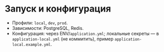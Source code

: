 # Запуск и конфигурация

- Профили: `local`, `dev`, `prod`.
- Зависимости: PostgreSQL, Redis.
- Конфигурация: через ENV/`application.yml`; локальные секреты — в `application-local.yml` (не коммитить), пример `application-local.example.yml`.

